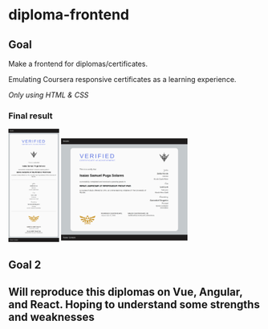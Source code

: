 # diploma-frontend
<h2>Goal</h2>
<p>Make a frontend for diplomas/certificates.</p>
<p>Emulating Coursera responsive certificates as a learning experience. </p>
<p><i>Only using HTML & CSS</i></p>
<h3>Final result</h3>
<p float="left">
<img src="lib/screenshots/portrait.png" alt="screenshot of project portrait mode" width=20% height=20%> 
<img src="lib/screenshots/landscape.png" alt="screenshot of project landscape mode" width=50% height=50%>
</p>
<h2>Goal 2<h2>
<p>Will reproduce this diplomas on Vue, Angular, and React. Hoping to understand some strengths and weaknesses</p>
